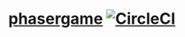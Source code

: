 # [phasergame](projects.rdfriedl.com/phasergame) [![CircleCI](https://circleci.com/gh/rdfriedl/phasergame.svg?style=shield)](https://circleci.com/gh/rdfriedl/phasergame) 